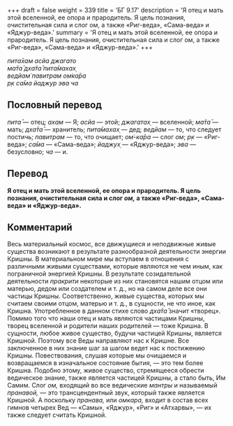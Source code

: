 +++
draft = false
weight = 339
title = 'БГ 9.17'
description = 'Я отец и мать этой вселенной, ее опора и прародитель. Я цель познания, очистительная сила и слог ом, а также «Риг-веда», «Сама-веда» и «Яджур-веда».'
summary = 'Я отец и мать этой вселенной, ее опора и прародитель. Я цель познания, очистительная сила и слог ом, а также «Риг-веда», «Сама-веда» и «Яджур-веда».'
+++

_пита̄хам асйа джагато  
ма̄та̄ дха̄та̄ пита̄махах̣  
ведйам̇ павитрам ом̇ка̄ра  
р̣к са̄ма йаджур эва ча_

## Пословный перевод

_пита̄_ — отец; _ахам_ — Я; _асйа_ — этой; _джагатах̣_ — вселенной; _ма̄та̄_ — мать; _дха̄та̄_ — хранитель; _пита̄махах̣_ — дед; _ведйам_ — то, что следует постичь; _павитрам_ — то, что очищает; _ом̇_\-_ка̄ра_ — слог _ом_; _р̣к_ — «Риг-веда»; _са̄ма_ — «Сама-веда»; _йаджух̣_ — «Яджур-веда»; _эва_ — безусловно; _ча_ — и.

## Перевод

**Я отец и мать этой вселенной, ее опора и прародитель. Я цель познания, очистительная сила и слог _ом,_ а также «Риг-веда», «Сама-веда» и «Яджур-веда».**

## Комментарий

Весь материальный космос, все движущиеся и неподвижные живые существа возникают в результате разнообразной деятельности энергии Кришны. В материальном мире мы вступаем в отношения с различными живыми существами, которые являются не чем иным, как пограничной энергией Кришны. В результате созидательной деятельности _пракрити_ некоторые из них становятся нашим отцом или матерью, дедом или создателем и т. д., но на самом деле все они частицы Кришны. Соответственно, живые существа, которых мы считаем своими отцом, матерью и т. д., в сущности, не что иное, как Кришна. Употребленное в данном стихе слово _дха̄та̄_ значит «творец». Помимо того что наши отец и мать являются частицами Кришны, творец вселенной и родители наших родителей — тоже Кришна. В сущности, любое живое существо, будучи частицей Кришны, является Кришной. Поэтому все Веды направляют нас к Кришне. Все заключенное в них знание шаг за шагом ведет нас к постижению Кришны. Повествования, слушая которые мы очищаемся и возвращаемся в изначальное состояние бытия, — это тем более Кришна. Подобно этому, живое существо, стремящееся обрести ведическое знание, также является частицей Кришны, а стало быть, Им Самим. Слог _ом,_ входящий во все ведические _мантры_ и называемый _пранавой,_ — это трансцендентный звук, который также является Кришной. А поскольку _пранава,_ или _омкара,_ входит в состав всех гимнов четырех Вед — «Самы», «Яджур», «Риг» и «Атхарвы», — их также следует считать Кришной.
